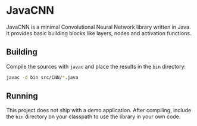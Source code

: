 # JavaCNN

JavaCNN is a minimal Convolutional Neural Network library written in Java. It
provides basic building blocks like layers, nodes and activation functions.

## Building

Compile the sources with `javac` and place the results in the `bin` directory:

```bash
javac -d bin src/CNN/*.java
```

## Running

This project does not ship with a demo application. After compiling, include
the `bin` directory on your classpath to use the library in your own code.

